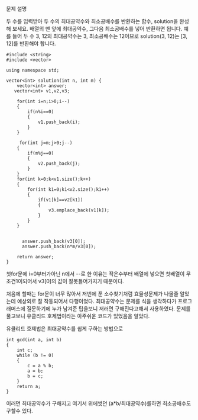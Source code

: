 문제 설명

두 수를 입력받아 두 수의 최대공약수와 최소공배수를 반환하는 함수, solution을 완성해 보세요. 배열의 맨 앞에 최대공약수, 그다음 최소공배수를 넣어 반환하면 됩니다. 예를 들어 두 수 3, 12의 최대공약수는 3, 최소공배수는 12이므로 solution(3, 12)는 [3, 12]를 반환해야 합니다.

```
#include <string>
#include <vector>

using namespace std;

vector<int> solution(int n, int m) {
    vector<int> answer;
   vector<int> v1,v2,v3;
    
    for(int i=n;i>0;i--)
    {
        if(n%i==0)
        {
            v1.push_back(i);
        }
    }
    
     for(int j=m;j>0;j--)
    {
        if(m%j==0)
        {
            v2.push_back(j);
        }
    }
    for(int k=0;k<v1.size();k++)
    {
        for(int k1=0;k1<v2.size();k1++)
        {
            if(v1[k]==v2[k1])
            {
                v3.emplace_back(v1[k]);
            }
        }
    }
    
  
      answer.push_back(v3[0]);
      answer.push_back(n*m/v3[0]);
    
    return answer;
}
```
첫for문에 i=0부터가아닌 n에서 --로 한 이유는 작은수부터 배열에 넣으면 첫배열이 무조건1이되어서 v3[0]의 값이 잘못들어가지기 때문이다.

처음에 할때는 for문이 너무 많아서 저번에 푼 소수찾기처럼 효율성문제가 나올줄 알았는데 예상외로 잘 작동되어서 다행이었다. 최대공약수는 문제를 식을 생각하다가 프로그래머스에 질문하기에 누가 남겨준 팁을보니 저러면 구해진다고해서 사용하였다. 문제를 풀고보니 유클리드 호제법이라는 아주쉬운 코드가 있었음을 알았다.

유클리드 호제법은 최대공약수를 쉽게 구하는 방법으로
```
int gcd(int a, int b)
{
	int c;
	while (b != 0)
	{
		c = a % b;
		a = b;
		b = c;
	}
	return a;
}
```

이러면 최대공약수가 구해지고 여기서 위에썻던 (a*b/최대공약수)를하면 최소공배수도 구할수 있다.